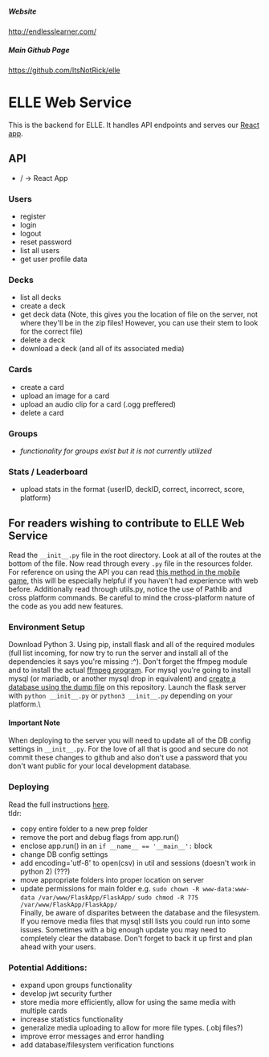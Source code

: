 ##### Website
http://endlesslearner.com/
##### Main Github Page
https://github.com/ItsNotRick/elle

# ELLE Web Service
This is the backend for ELLE. It handles API endpoints and serves our [React app](https://github.com/eugenerbl/ELLE_Ultimate_Web).

## API
* / -> React App
### Users
* register
* login
* logout
* reset password
* list all users
* get user profile data
### Decks
* list all decks
* create a deck
* get deck data (Note, this gives you the location of file on the server, not where they'll be in the zip files! However, you can use their stem to look for the correct file)
* delete a deck
* download a deck (and all of its associated media)
### Cards
* create a card
* upload an image for a card
* upload an audio clip for a card (.ogg preffered)
* delete a card
### Groups
* *functionality for groups exist but it is not currently utilized*
### Stats / Leaderboard
* upload stats in the format {userID, deckID, correct, incorrect, score, platform}


## For readers wishing to contribute to ELLE Web Service
Read the `__init__.py` file in the root directory. Look at all of the routes at the bottom of the file. Now read through every `.py` file in the resources folder. For reference on using the API you can read [this method in the mobile game](https://github.com/ItsNotRick/elle-mobile-game/blob/72bd26254b085181fb155b4cbf2e9ad313f6dada/ELLEMobile3D/Assets/Scripts/LoginManager.cs#L147), this will be especially helpful if you haven't had experience with web before. Additionally read through utils.py, notice the use of Pathlib and cross platform commands. Be careful to mind the cross-platform nature of the code as you add new features.
### Environment Setup
Download Python 3. Using pip, install flask and all of the required modules (full list incoming, for now try to run the server and install all of the dependencies it says you're missing :^). Don't forget the ffmpeg module and to install the actual [ffmpeg program](https://ffmpeg.org/download.html). For mysql you're going to install mysql (or mariadb, or another mysql drop in equivalent) and [create a database using the dump file](https://www.digitalocean.com/community/tutorials/how-to-import-and-export-databases-in-mysql-or-mariadb) on this repository. Launch the flask server with `python __init__.py` or `python3 __init__.py` depending on your platform.\
#### Important Note
When deploying to the server you will need to update all of the DB config settings in `__init__.py`. For the love of all that is good and secure do not commit these changes to github and also don't use a password that you don't want public for your local development database.

### Deploying
Read the full instructions [here](https://github.com/ItsNotRick/elle).\
tldr:
* copy entire folder to a new prep folder
* remove the port and debug flags from app.run()
* enclose app.run() in an `if __name__ == '__main__':` block
* change DB config settings
* add encoding='utf-8' to open(csv) in util and sessions (doesn't work in python 2) (???)
* move appropriate folders into proper location on server
* update permissions for main folder e.g. `sudo chown -R www-data:www-data /var/www/FlaskApp/FlaskApp/` `sudo chmod -R 775 /var/www/FlaskApp/FlaskApp/`\
Finally, be aware of disparites between the database and the filesystem. If you remove media files that mysql still lists you could run into some issues. Sometimes with a big enough update you may need to completely clear the database. Don't forget to back it up first and plan ahead with your users.

### Potential Additions:
* expand upon groups functionality
* develop jwt security further
* store media more efficiently, allow for using the same media with multiple cards
* increase statistics functionality
* generalize media uploading to allow for more file types. (.obj files?)
* improve error messages and error handling
* add database/filesystem verification functions
